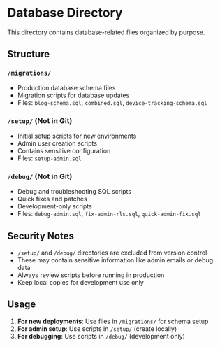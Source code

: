 # Database Directory

This directory contains database-related files organized by purpose.

## Structure

### `/migrations/`
- Production database schema files
- Migration scripts for database updates
- Files: `blog-schema.sql`, `combined.sql`, `device-tracking-schema.sql`

### `/setup/` (Not in Git)
- Initial setup scripts for new environments
- Admin user creation scripts
- Contains sensitive configuration
- Files: `setup-admin.sql`

### `/debug/` (Not in Git)
- Debug and troubleshooting SQL scripts
- Quick fixes and patches
- Development-only scripts
- Files: `debug-admin.sql`, `fix-admin-rls.sql`, `quick-admin-fix.sql`

## Security Notes

- `/setup/` and `/debug/` directories are excluded from version control
- These may contain sensitive information like admin emails or debug data
- Always review scripts before running in production
- Keep local copies for development use only

## Usage

1. **For new deployments**: Use files in `/migrations/` for schema setup
2. **For admin setup**: Use scripts in `/setup/` (create locally)
3. **For debugging**: Use scripts in `/debug/` (development only)